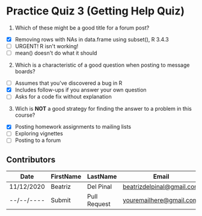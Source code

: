 # Practice Quiz 3 (Getting Help Quiz)

1. Which of these might be a good title for a forum post?
- [x] Removing rows with NAs in data.frame using subset(), R 3.4.3
- [ ] URGENT! R isn't working!
- [ ] mean() doesn't do what it should

2. Which is a characteristic of a good question when posting to message boards?
- [ ] Assumes that you've discovered a bug in R
- [x] Includes follow-ups if you answer your own question
- [ ] Asks for a code fix without explanation

3. Wich is **NOT** a good strategy for finding the answer to a problem in this course?
- [x] Posting homework assignments to mailing lists
- [ ] Exploring vignettes
- [ ] Posting to a forum
## Contributors
Date | FirstName | LastName | Email
--- | --- | --- | ---
11/12/2020 | Beatriz |  Del Pinal |  <beatrizdelpinal@gmail.com>
--/--/---- | Submit |  Pull Request | <youremailhere@gmail.com>
